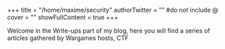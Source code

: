 +++
title = "/home/maxime/security"
authorTwitter = "" #do not include @
cover = ""
showFullContent = true
+++

Welcome in the Write-ups part of my blog, here you will find a series of articles gathered by Wargames hosts, CTF
